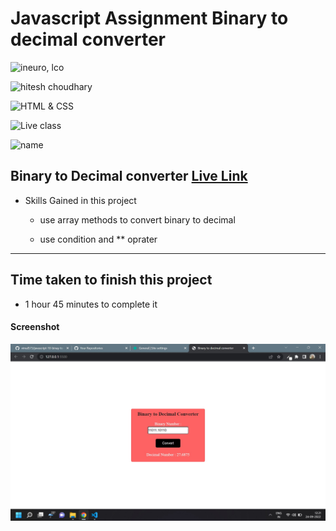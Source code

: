 # Javascript Assignment Binary to decimal converter

![ineuro, lco](https://img.shields.io/badge/iNeuron-LCO-green)

![hitesh choudhary](https://img.shields.io/badge/Hitesh--Choudhary-Full--stack--JS--bootcamp-red)

![HTML & CSS](https://img.shields.io/badge/JAVASCRIPT-DOM-orange)

![Live class](https://img.shields.io/badge/LIVE--CLASS-PROJECT--BINARY--TO--DECIMAL-lightgrey)

![name](https://img.shields.io/badge/Vimal--Kumar-lightgrey)

## Binary to Decimal converter [Live Link](https://binary-to-decimal-convert.netlify.app/)

- Skills Gained in this project

  - use array methods to convert binary to decimal

  - use condition and \*\* oprater

---

## Time taken to finish this project

- 1 hour 45 minutes to complete it

#### Screenshot

![Desktop](./Image/js-10.jpg)
